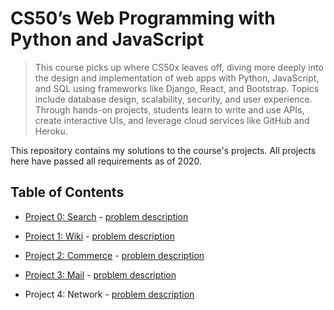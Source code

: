 # CS50’s Web Programming with Python and JavaScript
> This course picks up where CS50x leaves off, diving more deeply into the design and implementation of web apps with Python, JavaScript, and SQL using frameworks like Django, React, and Bootstrap. Topics include database design, scalability, security, and user experience. Through hands-on projects, students learn to write and use APIs, create interactive UIs, and leverage cloud services like GitHub and Heroku.  

This repository contains my solutions to the course's projects. All projects here have passed all requirements as of 2020.

## Table of Contents
* [Project 0: Search](Project%200/search/) - [problem description](https://cs50.harvard.edu/web/2020/projects/0/search/)

* [Project 1: Wiki](Project%201/wiki/) - [problem description](https://cs50.harvard.edu/web/2020/projects/1/wiki/)

* [Project 2: Commerce](Project%202/commerce/) - [problem description](https://cs50.harvard.edu/web/2020/projects/2/commerce/)

* [Project 3: Mail](Project%203/mail/) - [problem description](https://cs50.harvard.edu/web/2020/projects/3/mail/)

* Project 4: Network - [problem description](https://cs50.harvard.edu/web/2020/projects/4/network/)
